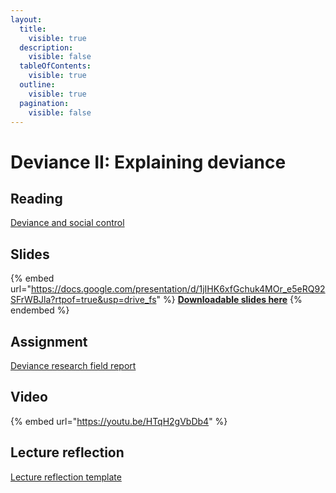 ```yaml
---
layout:
  title:
    visible: true
  description:
    visible: false
  tableOfContents:
    visible: true
  outline:
    visible: true
  pagination:
    visible: false
---
```


# Deviance II: Explaining deviance

## Reading

[Deviance and social control](https://drive.google.com/open?id=1sTMHvG44okMyJIMEqiep1i9Obudjhv2G\&usp=drive_fs)

## Slides

{% embed url="https://docs.google.com/presentation/d/1jIHK6xfGchuk4MOr_e5eRQ92SFrWBJla?rtpof=true&usp=drive_fs" %}
[**Downloadable slides here**](https://docs.google.com/presentation/d/1jIHK6xfGchuk4MOr_e5eRQ92SFrWBJla?rtpof=true\&usp=drive_fs)
{% endembed %}

## Assignment

[Deviance research field report](https://docs.google.com/document/d/1VbSU7pPzFRwclZRRFbuxKa3sTx4Ufjy7/edit?usp=sharing\&ouid=100179871492576617561\&rtpof=true\&sd=true)

## Video

{% embed url="https://youtu.be/HTqH2gVbDb4" %}

## Lecture reflection

[Lecture reflection template](https://docs.google.com/document/d/1g8gn6md7fTga-aJt7coD-xR4qlBi27NQ?rtpof=true\&usp=drive_fs)
